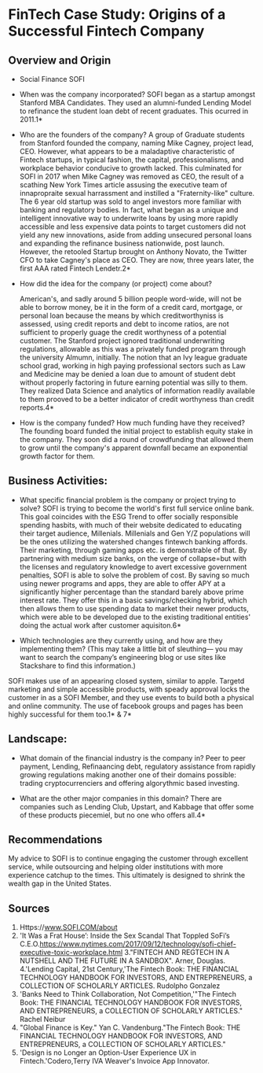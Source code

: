 # FinTech Case Study: Origins of a Successful Fintech Company

## Overview and Origin

- Social Finance SOFI

- When was the company incorporated?
  SOFI began as a startup amongst Stanford MBA Candidates. They used an alumni-funded Lending Model to refinance the student loan debt of recent graduates. This ocurred in 2011.1*

- Who are the founders of the company?
  A group of Graduate students from Stanford founded the company, naming Mike Cagney, project lead, CEO. However, what appears to be a maladaptive characteristic of Fintech startups, in typical fashion, the capital, professionalisms, and workplace behavior conducive to growth lacked. This culminated for SOFI in 2017 when Mike Cagney was removed as CEO, the result of a scathing New York Times article assusing the executive team of innapropraite sexual harrassment and instilled a "Fraternity-like" culture. The 6 year old startup was sold to angel investors more familiar with banking and regulatory bodies. In fact, what began as a unique and intelligent innovative way to underwrite loans by using more rapidly accessible and less expensive data points to target customers did not yield any new innovations, aside from adding unsecured personal loans and expanding the refinance business nationwide, post launch. However, the retooled Startup brought on Anthony Novato, the Twitter CFO to take Cagney's place as CEO. They are now, three years later, the first AAA rated Fintech Lendetr.2*

- How did the idea for the company (or project) come about?

  American's, and sadly around 5 billion people word-wide, will not be able to borrow money, be it in the form of a credit card, mortgage, or personal loan because the means by which creditworthyniss is assessed, using credit reports and debt to income ratios, are not sufficient to properly guage the credit worthyness of a potential customer. The Stanford project ignored traditional underwriting regulations, allowable as this was a privately funded program through the university Almumn, initially. The notion that an Ivy league graduate school grad, working in high paying professional sectors such as Law and Medicine may be denied a loan due to amount of student debt without properly factoring in future earning potential was silly to them. They realized Data Science and analytics of information readily available to them prooved to be a better indicator of credit worthyness than credit reports.4*

- How is the company funded? How much funding have they received?
  The founding board funded the initial project to establish equity stake in the company. They soon did a round of crowdfunding that allowed them to grow until the company's apparent downfall became an exponential growth factor for them.

## Business Activities:

- What specific financial problem is the company or project trying to solve?
  SOFI is trying to become the world's first full service online bank. This goal coincides with the ESG Trend to offer socially responsible spending hasbits, with much of their website dedicated to educating their target audience, Millenials. Millenials and Gen Y/Z populations will be the ones utilizing the watershed changes fintewch banking affords. Their marketing, through gaming apps etc. is demonstrable of that. By partnering with medium size banks, on the verge of collapse=but with the licenses and regulatory knowledge to avert excessive government penalties, SOFI is able to solve the problem of cost. By saving so much using newer programs and apps, they are able to offer APY at a significantly higher percentage than the standard barely above prime interest rate. They offer this in a basic savings/checking hybrid, which then allows them to use spending data to market their newer products, which were able to be developed due to the existing traditional entities' doing the actual work after customer aquisiton.6*

- Which technologies are they currently using, and how are they implementing them? (This may take a little bit of sleuthing–– you may want to search the company’s engineering blog or use sites like Stackshare to find this information.)

SOFI makes use of an appearing closed system, similar to apple. Targetd marketing and simple accessible products, with speady approval locks the customer in as a SOFI Member, and they use events to build both a physical and online community. The use of facebook groups and pages has been highly successful for them too.1* & 7*

## Landscape:

- What domain of the financial industry is the company in?
  Peer to peer payment, Lending, Refinaancing debt, regulatory assistance from rapidly growing regulations making another one of their domains possible: trading cryptocurrenciers and offering algorythmic based investing.

- What are the other major companies in this domain?
  There are companies such as Lending Club, Upstart, and Kabbage that offer some of these products piecemiel, but no one who offers all.4*

## Recommendations

My advice to SOFI is to continue engaging the customer through excellent service, while outsourcing and helping older institutions with more experience catchup to the times. This ultimately is designed to shrink the wealth gap in the United States.

## Sources

1. Https://www.SOFI.COM/about
2. 'It Was a Frat House’: Inside the Sex Scandal That Toppled SoFi’s C.E.O.https://www.nytimes.com/2017/09/12/technology/sofi-chief-executive-toxic-workplace.html
3."FINTECH AND REGTECH IN A NUTSHELL AND THE FUTURE IN A SANDBOX". Arner, Douglas.
4.'Lending Capital, 21st Century,'The Fintech Book: THE FINANCIAL TECHNOLOGY HANDBOOK FOR INVESTORS, AND ENTREPRENEURS, a COLLECTION OF SCHOLARLY ARTICLES. Rudolpho Gonzalez
5. 'Banks Need to Think Collaboration, Not Competition,'"The Fintech Book: THE FINANCIAL TECHNOLOGY HANDBOOK FOR INVESTORS, AND ENTREPRENEURS, a COLLECTION OF SCHOLARLY ARTICLES." Rachel Neibur
6. "Global Finance is Key." Yan C. Vandenburg."The Fintech Book: THE FINANCIAL TECHNOLOGY HANDBOOK FOR INVESTORS, AND ENTREPRENEURS, a COLLECTION OF SCHOLARLY ARTICLES."
7. 'Design is no Longer an Option-User Experience UX in Fintech.'Codero,Terry IVA Weaver's Invoice App Innovator.